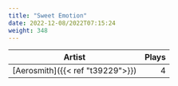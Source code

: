 ```yaml
---
title: "Sweet Emotion"
date: 2022-12-08/2022T07:15:24
weight: 348
---
```




 Artist | Plays 
----- | -----:
[Aerosmith]({{< ref "t39229">}}) | 4
